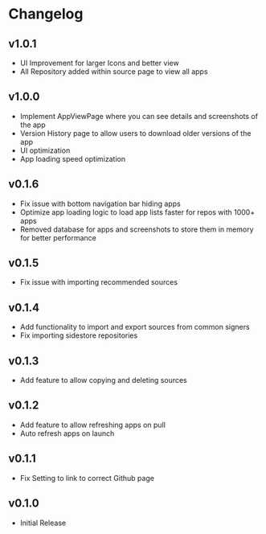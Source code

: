 # Changelog

## v1.0.1
- UI Improvement for larger Icons and better view
- All Repository added within source page to view all apps

## v1.0.0
- Implement AppViewPage where you can see details and screenshots of the app
- Version History page to allow users to download older versions of the app
- UI optimization
- App loading speed optimization

## v0.1.6
- Fix issue with bottom navigation bar hiding apps
- Optimize app loading logic to load app lists faster for repos with 1000+ apps
- Removed database for apps and screenshots to store them in memory for better performance

## v0.1.5
- Fix issue with importing recommended sources

## v0.1.4
- Add functionality to import and export sources from common signers
- Fix importing sidestore repositories

## v0.1.3
- Add feature to allow copying and deleting sources

## v0.1.2
- Add feature to allow refreshing apps on pull
- Auto refresh apps on launch

## v0.1.1
- Fix Setting to link to correct Github page

## v0.1.0
- Initial Release